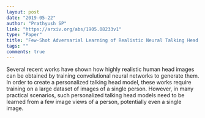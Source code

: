 ```yaml
---
layout: post
date: "2019-05-22"
author: "Prathyush SP"
link: "https://arxiv.org/abs/1905.08233v1"
type: "Paper"
title: "Few-Shot Adversarial Learning of Realistic Neural Talking Head Models"
tags: ""
comments: true
---
```

Several recent works have shown how highly realistic human head images can be obtained by training convolutional neural networks to generate them. In order to create a personalized talking head model, these works require training on a large dataset of images of a single person. However, in many practical scenarios, such personalized talking head models need to be learned from a few image views of a person, potentially even a single image. 